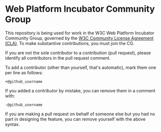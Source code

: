 # Web Platform Incubator Community Group

This repository is being used for work in the W3C Web Platform Incubator
Community Group, governed by the [W3C Community License Agreement
(CLA)](http://www.w3.org/community/about/agreements/cla/). To make substantive
contributions, you must join the CG.

If you are not the sole contributor to a contribution (pull request), please
identify all contributors in the pull request comment.

To add a contributor (other than yourself, that's automatic), mark them one per
line as follows:

```
+@github_username
```

If you added a contributor by mistake, you can remove them in a comment with:

```
-@github_username
```

If you are making a pull request on behalf of someone else but you had no part
in designing the feature, you can remove yourself with the above syntax.
